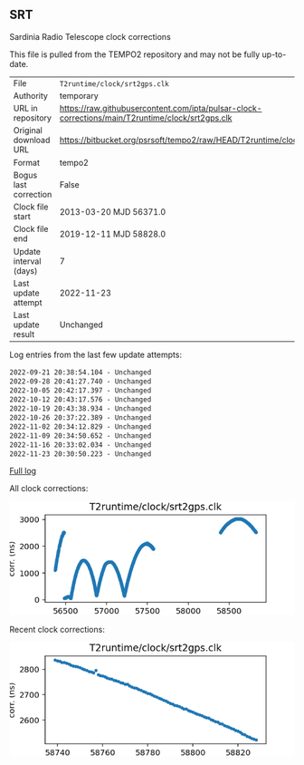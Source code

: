 
## SRT

Sardinia Radio Telescope clock corrections

This file is pulled from the TEMPO2 repository and may not be fully up-to-date.

|     |     |
|:--- |:--- |
| File | `T2runtime/clock/srt2gps.clk` |
| Authority | temporary |
| URL in repository | <https://raw.githubusercontent.com/ipta/pulsar-clock-corrections/main/T2runtime/clock/srt2gps.clk> |
| Original download URL | <https://bitbucket.org/psrsoft/tempo2/raw/HEAD/T2runtime/clock/srt2gps.clk> |
| Format | tempo2 |
| Bogus last correction | False |
| Clock file start | 2013-03-20 MJD 56371.0 |
| Clock file end | 2019-12-11 MJD 58828.0 |
| Update interval (days) | 7 |
| Last update attempt | 2022-11-23 |
| Last update result | Unchanged |

Log entries from the last few update attempts:
```
2022-09-21 20:38:54.104 - Unchanged
2022-09-28 20:41:27.740 - Unchanged
2022-10-05 20:42:17.397 - Unchanged
2022-10-12 20:43:17.576 - Unchanged
2022-10-19 20:43:38.934 - Unchanged
2022-10-26 20:37:22.389 - Unchanged
2022-11-02 20:34:12.829 - Unchanged
2022-11-09 20:34:50.652 - Unchanged
2022-11-16 20:33:02.034 - Unchanged
2022-11-23 20:30:50.223 - Unchanged
```
[Full log](https://raw.githubusercontent.com/ipta/pulsar-clock-corrections/main/log/T2runtime/clock/srt2gps.clk.log)


All clock corrections:

![plot of all clock corrections](srt2gps.clk.png "All corrections")

Recent clock corrections:

![plot of recent clock corrections](srt2gps.clk.short.png "Recent corrections")

